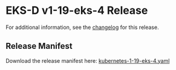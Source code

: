 # EKS-D v1-19-eks-4 Release

For additional information, see the [changelog](CHANGELOG-v1-19-eks-4.md) for this release.

## Release Manifest
Download the release manifest here: [kubernetes-1-19-eks-4.yaml](https://distro.eks.amazonaws.com/kubernetes-1-19/kubernetes-1-19-eks-4.yaml)
